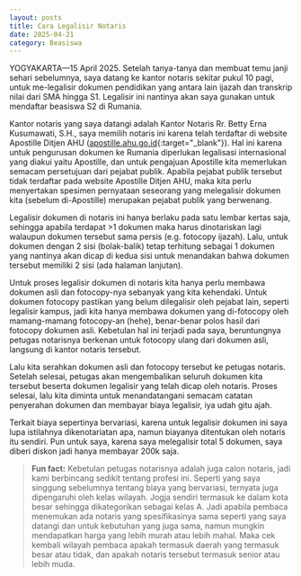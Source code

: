 ```yaml
---
layout: posts
title: Cara Legalisir Notaris
date: 2025-04-21
category: Beasiswa
---
```


YOGYAKARTA—15 April 2025. Setelah tanya-tanya dan membuat temu janji sehari sebelumnya, saya datang ke kantor notaris sekitar pukul 10 pagi, untuk me-legalisir dokumen pendidikan yang antara lain ijazah dan transkrip nilai dari SMA hingga S1. Legalisir ini nantinya akan saya gunakan untuk mendaftar beasiswa S2 di Rumania.

Kantor notaris yang saya datangi adalah Kantor Notaris Rr. Betty Erna Kusumawati, S.H., saya memilih notaris ini karena telah terdaftar di website Apostille Ditjen AHU ([apostille.ahu.go.id](https://apostille.ahu.go.id){:target="_blank"}). Hal ini karena untuk pengurusan dokumen ke Rumania diperlukan legalisasi internasional yang diakui yaitu Apostille, dan untuk pengajuan Apostille kita memerlukan semacam persetujuan dari pejabat publik. Apabila pejabat publik tersebut tidak terdaftar pada website Apostille Ditjen AHU, maka kita perlu menyertakan spesimen pernyataan seseorang yang melegalisir dokumen kita (sebelum di-Apostille) merupakan pejabat publik yang berwenang.

Legalisir dokumen di notaris ini hanya berlaku pada satu lembar kertas saja, sehingga apabila terdapat >1 dokumen maka harus dinotariskan lagi walaupun dokumen tersebut sama persis (e.g. fotocopy ijazah). Lalu, untuk dokumen dengan 2 sisi (bolak-balik) tetap terhitung sebagai 1 dokumen yang nantinya akan dicap di kedua sisi untuk menandakan bahwa dokumen tersebut memiliki 2 sisi (ada halaman lanjutan).

Untuk proses legalisir dokumen di notaris kita hanya perlu membawa dokumen asli dan fotocopy-nya sebanyak yang kita kehendaki. Untuk dokumen fotocopy pastikan yang belum dilegalisir oleh pejabat lain, seperti legalisir kampus, jadi kita hanya membawa dokumen yang di-fotocopy oleh mamang-mamang fotocopy-an (hehe), benar-benar polos hasil dari fotocopy dokumen asli. Kebetulan hal ini terjadi pada saya, beruntungnya petugas notarisnya berkenan untuk fotocopy ulang dari dokumen asli, langsung di kantor notaris tersebut.

Lalu kita serahkan dokumen asli dan fotocopy tersebut ke petugas notaris. Setelah selesai, petugas akan mengembalikan seluruh dokumen kita tersebut beserta dokumen legalisir yang telah dicap oleh notaris. Proses selesai, lalu kita diminta untuk menandatangani semacam catatan penyerahan dokumen dan membayar biaya legalisir, iya udah gitu ajah.

Terkait biaya sepertinya bervariasi, karena untuk legalisir dokumen ini saya lupa istilahnya dikenotariatan apa, namun biayanya ditentukan oleh notaris itu sendiri. Pun untuk saya, karena saya melegalisir total 5 dokumen, saya diberi diskon jadi hanya membayar 200k saja.

> **Fun fact:** Kebetulan petugas notarisnya adalah juga calon notaris, jadi kami berbincang sedikit tentang profesi ini. Seperti yang saya singgung sebelumnya tentang biaya yang bervariasi, ternyata juga dipengaruhi oleh kelas wilayah. Jogja sendiri termasuk ke dalam kota besar sehingga dikategorikan sebagai kelas A. Jadi apabila pembaca menemukan ada notaris yang spesifikasinya sama seperti yang saya datangi dan untuk kebutuhan yang juga sama, namun mungkin mendapatkan harga yang lebih murah atau lebih mahal. Maka cek kembali wilayah pembaca apakah termasuk daerah yang termasuk besar atau tidak, dan apakah notaris tersebut termasuk senior atau lebih muda.
